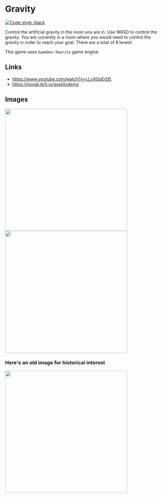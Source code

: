 # Gravity
[![Code style: black](https://img.shields.io/badge/code%20style-black-000000.svg)](https://github.com/psf/black)

Control the artificial gravity in the room you are in. Use WASD to control the gravity. You are currently in a room where you would need to control the gravity in order to reach your goal. There are a total of 8 levels!

This game uses `GameDen Rewrite` game engine.

## Links
 - https://www.youtube.com/watch?v=jJ_yXQqErDE
 - https://novial.itch.io/gravitydemo

## Images
<img src="https://user-images.githubusercontent.com/35881688/166085626-050d96f4-2ae9-482d-8d68-360ac891893a.png" width="400"><img src="https://user-images.githubusercontent.com/35881688/166085652-103bec5c-706d-4c4d-af97-2b8588ad9a75.png" width="400">


### Here's an old image for historical interest
<img src="https://user-images.githubusercontent.com/35881688/166085541-443b2db5-00c0-45ac-b197-6ac98f1dfc52.png" width="400">
